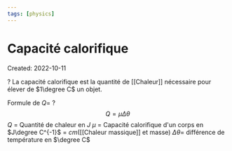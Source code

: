 ```yaml
---
tags: [physics] 
---
```

# Capacité calorifique
Created: 2022-10-11

?
La capacité calorifique est la quantité de [[Chaleur]] nécessaire pour élever de $1\degree C$ un objet. 
<!--SR:!2023-08-10,173,230-->

Formule de $Q$=
?
$$Q = \mu \Delta \theta$$
$Q$ = Quantité de chaleur en $J$
$\mu$ = Capacité calorifique d'un corps en $J\degree C^{-1}$ = $cm$([[Chaleur massique]] et masse)
$\Delta \theta$= différence de température en $\degree C$
<!--SR:!2023-05-05,124,250-->

